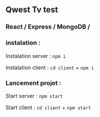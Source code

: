 ## Qwest Tv test

### React / Express / MongoDB /

### instalation :

Instalation server : `npm i`

Instalation client : `cd client` + `npm i`

### Lancement projet :

Start server : `npm start`

Start client : `cd client` + `npm start`
